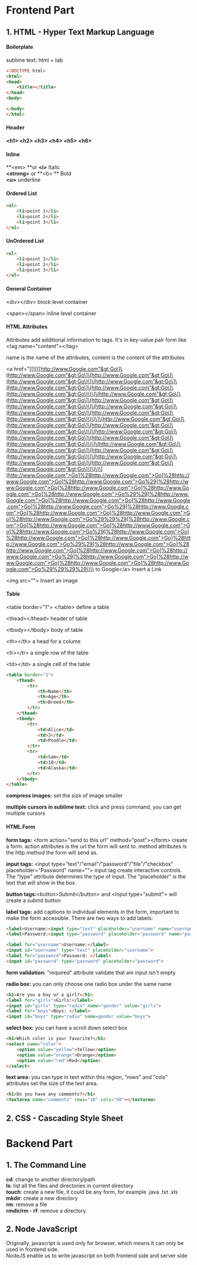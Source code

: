 # Frontend Part

## 1. HTML - Hyper Text Markup Language

#### Boilerplate

sublime text: html + tab

```html
<!DOCTYPE html>
<html>
<head>
    <title></title>
</head>
<body>

</body>
</html>
```

#### Header

**&lt;h1&gt; &lt;h2&gt; &lt;h3&gt; &lt;h4&gt; &lt;h5&gt; &lt;h6&gt;**

#### Inline

**&lt;em&gt; **or **&lt;i&gt;**  Italic  
**&lt;strong&gt;** or **&lt;b&gt; ** Bold  
**&lt;u&gt;**  underline

#### Ordered List

```html
<ol>
    <li>point 1</li>
    <li>point 2</li>
    <li>point 3</li>
</ol>
```

#### UnOrdered List

```html
<ul>
    <li>point 1</li>
    <li>point 2</li>
    <li>point 3</li>
</ul>
```

#### General Container

&lt;div&gt;&lt;/div&gt;   block level container

&lt;span&gt;&lt;/span&gt;  inline level container

#### HTML Attributes

Attributes add additional information to tags. It's in key-value pair form like &lt;tag name="content"&gt;&lt;/tag&gt;

name is the name of the attributes, content is the content of the attributes

&lt;a href="\[\[\[\[\[[http://www.Google.com"&gt;Go\]\(http://www.Google.com"&gt;Go\]\(http://www.Google.com"&gt;Go\]\(http://www.Google.com"&gt;Go\)\]\(http://www.Google.com"&gt;Go\]\(http://www.Google.com"&gt;Go\]\(http://www.Google.com"&gt;Go\]\(http://www.Google.com"&gt;Go\)\)\]\(http://www.Google.com"&gt;Go\]\(http://www.Google.com"&gt;Go\]\(http://www.Google.com"&gt;Go\]\(http://www.Google.com"&gt;Go\)\]\(http://www.Google.com"&gt;Go\]\(http://www.Google.com"&gt;Go\]\(http://www.Google.com"&gt;Go\]\(http://www.Google.com"&gt;Go\)\)\)\]\(http://www.Google.com"&gt;Go\]\(http://www.Google.com"&gt;Go\]\(http://www.Google.com"&gt;Go\]\(http://www.Google.com"&gt;Go\)\]\(http://www.Google.com"&gt;Go\]\(http://www.Google.com"&gt;Go\]\(http://www.Google.com"&gt;Go\]\(http://www.Google.com"&gt;Go\)\)\]\(http://www.Google.com"&gt;Go\]\(http://www.Google.com"&gt;Go\]\(http://www.Google.com"&gt;Go\]\(http://www.Google.com"&gt;Go\)\]\(http://www.Google.com"&gt;Go\]\(http://www.Google.com"&gt;Go\]\(http://www.Google.com"&gt;Go\]\(http://www.Google.com"&gt;Go\)\)\)\)\](http://www.Google.com">Go]%28http://www.Google.com">Go]%28http://www.Google.com">Go]%28http://www.Google.com">Go%29]%28http://www.Google.com">Go]%28http://www.Google.com">Go]%28http://www.Google.com">Go]%28http://www.Google.com">Go%29%29]%28http://www.Google.com">Go]%28http://www.Google.com">Go]%28http://www.Google.com">Go]%28http://www.Google.com">Go%29]%28http://www.Google.com">Go]%28http://www.Google.com">Go]%28http://www.Google.com">Go]%28http://www.Google.com">Go%29%29%29]%28http://www.Google.com">Go]%28http://www.Google.com">Go]%28http://www.Google.com">Go]%28http://www.Google.com">Go%29]%28http://www.Google.com">Go]%28http://www.Google.com">Go]%28http://www.Google.com">Go]%28http://www.Google.com">Go%29%29]%28http://www.Google.com">Go]%28http://www.Google.com">Go]%28http://www.Google.com">Go]%28http://www.Google.com">Go%29]%28http://www.Google.com">Go]%28http://www.Google.com">Go]%28http://www.Google.com">Go]%28http://www.Google.com">Go%29%29%29%29\)\) to Google&lt;/a&gt;  Insert a Link

&lt;img src=""&gt;  Insert an image

#### Table

&lt;table border="1"&gt; &lt;/table&gt; define a table

&lt;thead&gt;&lt;/thead&gt; header of table

&lt;tbody&gt;&lt;/tbody&gt; body of table

&lt;th&gt;&lt;/th&gt; a head for a colume

&lt;tr&gt;&lt;/tr&gt; a single row of the table

&lt;td&gt;&lt;/td&gt; a single cell of the table

```html
<table border="1">
    <thead>
        <tr>
            <th>Name</th>
            <th>Age</th>
            <th>Breed</th>    
        </tr>
    </thead>
    <tbody>
        <tr>
            <td>Alice</td>
            <td>3</td>
            <td>Poodle</td>
        </tr>
        <tr>
            <td>Sam</td>
            <td>10</td>
            <td>Alaska</td>
        </tr>
    </tbody>
</table>
```

**compress images:** set the size of image smaller

**multiple cursors in sublime text:** click and press command, you can get multiple cursors

#### HTML Form

**form tags:** &lt;form action="send to this url" method="post"&gt;&lt;/form&gt; create a form. action attributes is the url the form will sent to. method attributes is the http method the form will send as.

**input tags:** &lt;input type="text"/"email"/"password"/"file"/"checkbox" placeholder="Password" name=""&gt;  input tag create interactive controls. The "type" attribute determines the type of input. The "placeholder" is the text that will show in the box.

**button tags:**&lt;button&gt;Submit&lt;/button&gt; and &lt;input type="submit"&gt; will create a submit button

**label tags:** add captions to individual elements in the form, important to make the form accessible. There are two ways to add labels:

```html
<label>Username:<input type="text" placeholder="username" name="username"></label>
<label>Password:<input type="password" placeholder="password" name="password"></label>
```

```html
<label for="username">Username:</label>
<input id="username" type="text" placeholder="username">
<label for="password">Password: </label>
<input id="password" type="password" placeholder="password">
```

**form validation:** "required" attribute validate that am input isn't empty

**radio box:** you can only choose one radio box under the same name

```html
<h1>Are you a boy or a girl?</h1>
<label for="girls">Girls:</label>
<input id="girls" type="radio" name="gender" value="girls">
<label for="boys">Boys: </label>
<input id="boys" type="radio" name=gender value="boys">
```

**select box:** you can have a scroll down select box

```html
<h1>Which color is your favorite?</h1>
<select name="color">
    <option value="yellow">Yellow</option>
    <option value="orange">Orange</option>
    <option value="red">Red</option>
</select>
```

**text area:** you can type in text within this region, "rows" and "cols" attributes set the size of the text area.

```html
<h1>Do you have any comments?</h1>
<textarea name="comments" rows="10" cols="50"></textarea>
```

## 2. CSS - Cascading Style Sheet

# Backend Part

## 1. The Command Line

**cd**: change to another directory/path  
**ls**: list all the files and directories in current directory  
**touch**: create a new file, it could be any form, for example .java .txt .xls  
**mkdir**: create a new directory  
**rm**: remove a file  
**rmdir/rm - rf**: remove a directory

## 2. Node JavaScript

Originally, javascript is used only for browser, which means it can only be used in frontend side.  
NodeJS enable us to write javascript on both frontend side and server side

